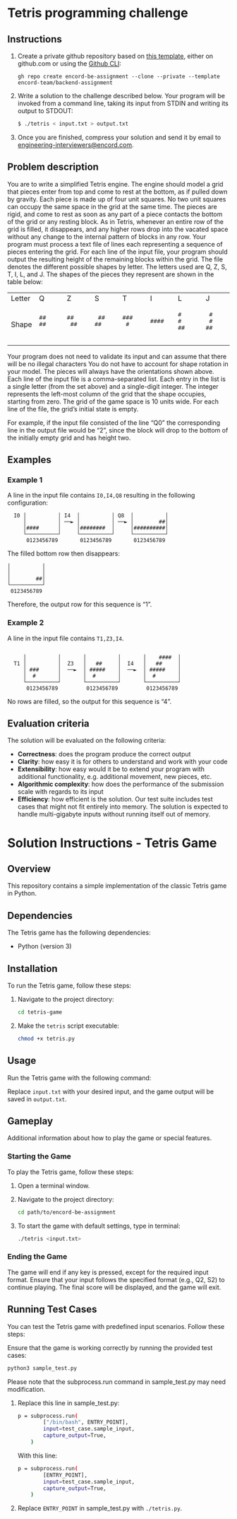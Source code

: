 # Tetris programming challenge

## Instructions

1. Create a private github repository based on [this template](https://github.com/encord-team/backend-assignment), either on github.com or using the [Github CLI](https://cli.github.com/):

   ```
   gh repo create encord-be-assignment --clone --private --template encord-team/backend-assignment
   ```

1. Write a solution to the challenge described below. Your program will be invoked from a command line, taking its input from STDIN and writing its output to STDOUT:

   ```bash
   $ ./tetris < input.txt > output.txt
   ```

1. Once you are finished, compress your solution and send it by email to engineering-interviewers@encord.com.

## Problem description

You are to write a simplified Tetris engine.
The engine should model a grid that pieces enter from top and come to rest at the bottom, as if pulled down by gravity. Each piece is made up of four unit squares.
No two unit squares can occupy the same space in the grid at the same time.
The pieces are rigid, and come to rest as soon as any part of a piece contacts the bottom of the grid or any resting block. As in Tetris, whenever an entire row of the grid is filled, it disappears, and any higher rows drop into the vacated space without any change to the internal pattern of blocks in any row.
Your program must process a text file of lines each representing a sequence of pieces entering the grid.
For each line of the input file, your program should output the resulting height of the remaining blocks within the grid.
The file denotes the different possible shapes by letter. The letters used are Q, Z, S, T, I, L, and J. The shapes of the pieces they represent are shown in the table below:

</td>
</tr>
</table>
<table>
  <tr>
    <td>Letter</td>
    <td>Q</td>
    <td>Z</td>
    <td>S</td>
    <td>T</td>
    <td>I</td>
    <td>L</td>
    <td>J</td>
  </tr>
  <tr>
    <td>Shape</td>
    <td>
      <pre>
##
##
      </pre>
    </td>
    <td>
      <pre>
##
 ##
      </pre>
    </td>
    <td>
      <pre>
 ##
##
      </pre>
    </td>
    <td>
      <pre>
###
 #
      </pre>
    </td>
    <td>
      <pre>
####
      </pre>
    </td>
    <td>
      <pre>
#
#
##
      </pre>
    </td>
    <td>
      <pre>
 #
 #
##
      </pre>
    </td>
  </tr>
</table>

Your program does not need to validate its input and can assume that there will be no illegal characters
You do not have to account for shape rotation in your model. The pieces will always have the orientations shown above.
Each line of the input file is a comma-separated list.
Each entry in the list is a single letter (from the set above) and a single-digit integer. The integer represents the left-most column of the grid that the shape occupies, starting from zero.
The grid of the game space is 10 units wide. For each line of the file, the grid’s initial state is empty.

For example, if the input file consisted of the line “Q0” the corresponding line in the output file would be “2”, since the block will drop to the bottom of the initially empty grid and has height two.

## Examples

### Example 1

A line in the input file contains `I0,I4,Q8` resulting in the following configuration:

```
  I0 │          │ I4  │          │ Q8  │          │
     │          │ ──► │          │ ──► │        ##│
     │####      │     │########  │     │##########│
     └──────────┘     └──────────┘     └──────────┘
      0123456789       0123456789       0123456789

```

The filled bottom row then disappears:

```
│          │
│          │
│        ##│
└──────────┘
 0123456789
```

Therefore, the output row for this sequence is “1”.

### Example 2

A line in the input file contains `T1,Z3,I4`.

```

     │          │       │          │       │    ####  │
  T1 │          │  Z3   │   ##     │  I4   │   ##     │
     │ ###      │  ──►  │ #####    │  ──►  │ #####    │
     │  #       │       │  #       │       │  #       │
     └──────────┘       └──────────┘       └──────────┘
      0123456789         0123456789         0123456789

```

No rows are filled, so the output for this sequence is “4”.

## Evaluation criteria

The solution will be evaluated on the following criteria:

- **Correctness**: does the program produce the correct output
- **Clarity**: how easy it is for others to understand and work with your code
- **Extensibility**: how easy would it be to extend your program with additional functionality, e.g. additional movement, new pieces, etc.
- **Algorithmic complexity**: how does the performance of the submission scale with
  regards to its input
- **Efficiency**: how efficient is the solution. Our test suite includes test cases that might not fit entirely into memory. The solution is expected to handle multi-gigabyte inputs without running itself out of memory.



# Solution Instructions - Tetris Game

## Overview
This repository contains a simple implementation of the classic Tetris game in Python.

## Dependencies
The Tetris game has the following dependencies:
- Python (version 3)

## Installation
To run the Tetris game, follow these steps:

1. Navigate to the project directory:
   ```bash
   cd tetris-game
   ```

2. Make the `tetris` script executable:
   ```bash
   chmod +x tetris.py
   ```

## Usage
Run the Tetris game with the following command:

Replace `input.txt` with your desired input, and the game output will be saved in `output.txt`.

## Gameplay
Additional information about how to play the game or special features.

### Starting the Game
To play the Tetris game, follow these steps:

1. Open a terminal window.

2. Navigate to the project directory:
   ```bash
   cd path/to/encord-be-assignment
3. To start the game with default settings, type in terminal:
   ```bash
   ./tetris <input.txt>
   
### Ending the Game
The game will end if any key is pressed, except for the required input format. Ensure that your input follows the specified format (e.g., Q2, S2) to continue playing.
The final score will be displayed, and the game will exit.

## Running Test Cases

You can test the Tetris game with predefined input scenarios. Follow these steps:

Ensure that the game is working correctly by running the provided test cases:

```bash
python3 sample_test.py
```
Please note that the subprocess.run command in sample_test.py may need modification.

1. Replace this line in sample_test.py:
   ```bash
   p = subprocess.run(
           ["/bin/bash", ENTRY_POINT],
           input=test_case.sample_input,
           capture_output=True,
       )
   ```
   With this line:
   
   ```bash
   p = subprocess.run(
           [ENTRY_POINT],
           input=test_case.sample_input,
           capture_output=True,
       )
   ```
2. Replace `ENTRY_POINT` in sample_test.py with `./tetris.py`.

